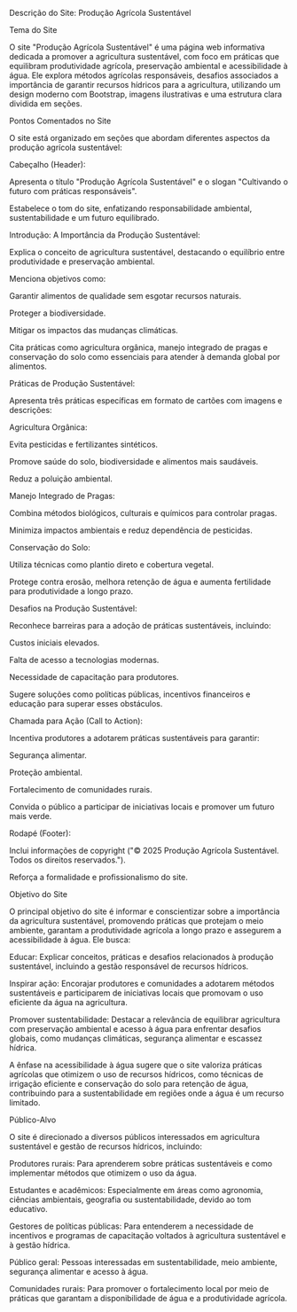 Descrição do Site: Produção Agrícola Sustentável

Tema do Site

O site "Produção Agrícola Sustentável" é uma página web informativa dedicada a promover a agricultura sustentável, com foco em práticas que equilibram produtividade agrícola, preservação ambiental e acessibilidade à água. Ele explora métodos agrícolas responsáveis, desafios associados a importância de garantir recursos hídricos para a agricultura, utilizando um design moderno com Bootstrap, imagens ilustrativas e uma estrutura clara dividida em seções.

Pontos Comentados no Site

O site está organizado em seções que abordam diferentes aspectos da produção agrícola sustentável:





Cabeçalho (Header):





Apresenta o título "Produção Agrícola Sustentável" e o slogan "Cultivando o futuro com práticas responsáveis".



Estabelece o tom do site, enfatizando responsabilidade ambiental, sustentabilidade e um futuro equilibrado.



Introdução: A Importância da Produção Sustentável:





Explica o conceito de agricultura sustentável, destacando o equilíbrio entre produtividade e preservação ambiental.



Menciona objetivos como:





Garantir alimentos de qualidade sem esgotar recursos naturais.



Proteger a biodiversidade.



Mitigar os impactos das mudanças climáticas.



Cita práticas como agricultura orgânica, manejo integrado de pragas e conservação do solo como essenciais para atender à demanda global por alimentos.



Práticas de Produção Sustentável:





Apresenta três práticas específicas em formato de cartões com imagens e descrições:





Agricultura Orgânica:





Evita pesticidas e fertilizantes sintéticos.



Promove saúde do solo, biodiversidade e alimentos mais saudáveis.



Reduz a poluição ambiental.



Manejo Integrado de Pragas:





Combina métodos biológicos, culturais e químicos para controlar pragas.



Minimiza impactos ambientais e reduz dependência de pesticidas.



Conservação do Solo:





Utiliza técnicas como plantio direto e cobertura vegetal.



Protege contra erosão, melhora retenção de água e aumenta fertilidade para produtividade a longo prazo.



Desafios na Produção Sustentável:





Reconhece barreiras para a adoção de práticas sustentáveis, incluindo:





Custos iniciais elevados.



Falta de acesso a tecnologias modernas.



Necessidade de capacitação para produtores.



Sugere soluções como políticas públicas, incentivos financeiros e educação para superar esses obstáculos.



Chamada para Ação (Call to Action):





Incentiva produtores a adotarem práticas sustentáveis para garantir:





Segurança alimentar.



Proteção ambiental.



Fortalecimento de comunidades rurais.



Convida o público a participar de iniciativas locais e promover um futuro mais verde.



Rodapé (Footer):





Inclui informações de copyright ("© 2025 Produção Agrícola Sustentável. Todos os direitos reservados.").



Reforça a formalidade e profissionalismo do site.

Objetivo do Site

O principal objetivo do site é informar e conscientizar sobre a importância da agricultura sustentável, promovendo práticas que protejam o meio ambiente, garantam a produtividade agrícola a longo prazo e assegurem a acessibilidade à água. Ele busca:





Educar: Explicar conceitos, práticas e desafios relacionados à produção sustentável, incluindo a gestão responsável de recursos hídricos.



Inspirar ação: Encorajar produtores e comunidades a adotarem métodos sustentáveis e participarem de iniciativas locais que promovam o uso eficiente da água na agricultura.



Promover sustentabilidade: Destacar a relevância de equilibrar agricultura com preservação ambiental e acesso à água para enfrentar desafios globais, como mudanças climáticas, segurança alimentar e escassez hídrica.

A ênfase na acessibilidade à água sugere que o site valoriza práticas agrícolas que otimizem o uso de recursos hídricos, como técnicas de irrigação eficiente e conservação do solo para retenção de água, contribuindo para a sustentabilidade em regiões onde a água é um recurso limitado.

Público-Alvo

O site é direcionado a diversos públicos interessados em agricultura sustentável e gestão de recursos hídricos, incluindo:





Produtores rurais: Para aprenderem sobre práticas sustentáveis e como implementar métodos que otimizem o uso da água.



Estudantes e acadêmicos: Especialmente em áreas como agronomia, ciências ambientais, geografia ou sustentabilidade, devido ao tom educativo.



Gestores de políticas públicas: Para entenderem a necessidade de incentivos e programas de capacitação voltados à agricultura sustentável e à gestão hídrica.



Público geral: Pessoas interessadas em sustentabilidade, meio ambiente, segurança alimentar e acesso à água.



Comunidades rurais: Para promover o fortalecimento local por meio de práticas que garantam a disponibilidade de água e a produtividade agrícola.
